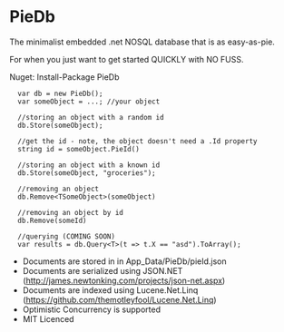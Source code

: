 PieDb
=====

The minimalist embedded .net NOSQL database that is as easy-as-pie. 

For when you just want to get started QUICKLY with NO FUSS.

Nuget: Install-Package PieDb

      var db = new PieDb();
      var someObject = ...; //your object
      
      //storing an object with a random id
      db.Store(someObject);
      
      //get the id - note, the object doesn't need a .Id property
      string id = someObject.PieId()
      
      //storing an object with a known id
      db.Store(someObject, "groceries");
      
      //removing an object
      db.Remove<TSomeObject>(someObject)
      
      //removing an object by id
      db.Remove(someId)

      //querying (COMING SOON)
      var results = db.Query<T>(t => t.X == "asd").ToArray();
      

* Documents are stored in in App_Data/PieDb/pieId.json
* Documents are serialized using JSON.NET (http://james.newtonking.com/projects/json-net.aspx)
* Documents are indexed using Lucene.Net.Linq (https://github.com/themotleyfool/Lucene.Net.Linq)
* Optimistic Concurrency is supported 
* MIT Licenced

